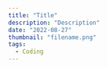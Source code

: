 ```yaml
---
title: "Title"
description: "Description"
date: "2022-08-27"
thumbnail: "filename.png"
tags:
  - Coding
---
```

